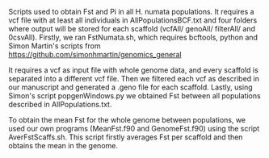 Scripts used to obtain Fst and Pi in all H. numata populations.
It requires a vcf file with at least all individuals in AllPopulationsBCF.txt and four folders where output will be stored for each scaffold (vcfAll/ genoAll/ filterAll/ and 0csvAll).
Firstly, we ran FstNumata.sh, which requires bcftools, python and Simon Martin's scripts from https://github.com/simonhmartin/genomics_general

It requires a vcf as input file with whole genome data, and every scaffold is separated into a different vcf file. Then we filtered each vcf as described in our manuscript and generated a .geno file for each scaffold.
Lastly, using Simon's script popgenWindows.py we obtained Fst between all populations described in AllPopulations.txt.

To obtain the mean Fst for the whole genome between populations, we used our own programs (MeanFst.f90 and GenomeFst.f90) using the script AverFstScaffs.sh. This script firstly averages Fst per scaffold and then obtains the mean in the genome.
